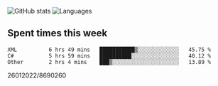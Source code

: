 ![GitHub stats](https://github-readme-stats.vercel.app/api?username=emipa606&theme=github_dark&show_icons=true) 
![Languages](https://github-readme-stats.vercel.app/api/top-langs/?username=emipa606&theme=github_dark&layout=compact)

## Spent times this week
<!--START_SECTION:waka-->

```text
XML          6 hrs 49 mins   ███████████▒░░░░░░░░░░░░░   45.75 %
C#           5 hrs 59 mins   ██████████░░░░░░░░░░░░░░░   40.12 %
Other        2 hrs 4 mins    ███▒░░░░░░░░░░░░░░░░░░░░░   13.89 %
```

<!--END_SECTION:waka-->


26012022/8690260
